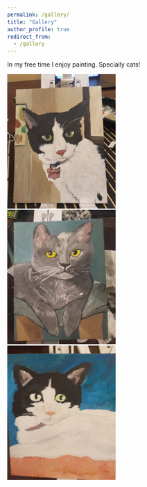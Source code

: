 ```yaml
---
permalink: /gallery/
title: "Gallery"
author_profile: true
redirect_from: 
  - /gallery
---
```


In my free time I enjoy painting. Specially cats!
<div class="row">
  <div class="column">
    <img src='/images/20240804_211636.jpg' width="250" height="310">
  </div>
  <div class="column">
    <img src='/images/20240406_211311.jpg' width="250" height="310">
  </div>
  <div class="column">
    <img src='/images/pic2.jpg' width="250" height="310">
  </div>
</div>
